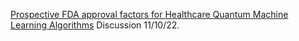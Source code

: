 [Prospective FDA approval factors for Healthcare Quantum Machine Learning Algorithms](https://www.youtube.com/watch?v=KWrfRl881ek&t=7s) Discussion 11/10/22.
